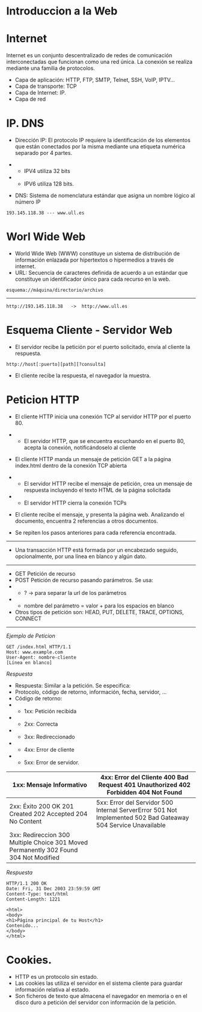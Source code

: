 # Introduccion a la Web

# Internet

Internet es un conjunto descentralizado de redes de comunicación interconectadas que funcionan como una red única. La conexión se realiza mediante una familia de protocolos.

* Capa de aplicación: HTTP, FTP, SMTP, Telnet, SSH, VoIP, IPTV...
* Capa de transporte: TCP
* Capa de Internet: IP.
* Capa de red

# IP. DNS

* Dirección IP: El protocolo IP requiere la identificación de los elementos que están conectados por la misma mediante una etiqueta numérica separado por 4 partes.
* * IPV4 utiliza 32 bits
* * IPV6 utiliza 128 bits.

* DNS: Sistema de nomenclatura estándar que asigna un nombre lógico al número IP
```
193.145.118.38 --- www.ull.es
``` 
# Worl Wide Web

* World Wide Web (WWW) constituye un sistema de distribución de información enlazada por hipertextos o hipermedios a través de internet.
* URL: Secuencia de caracteres definida de acuerdo a un estándar que constituye un identificador único para cada recurso en la web.

```
esquema://máquina/directorio/archivo
```
*********************************************
```
http://193.145.118.38   ->  http://www.ull.es
```

# Esquema Cliente - Servidor Web

* El servidor recibe la petición por el puerto solicitado, envía al cliente la respuesta.
```
http://host[:puerto][path][?consulta]
```
* El cliente recibe la respuesta, el navegador la muestra.

# Peticion HTTP

* El cliente HTTP inicia una conexión TCP al servidor HTTP por el puerto 80.

* * El servidor HTTP, que se encuentra escuchando en el puerto 80, acepta la conexión, notificándoselo al cliente

* El cliente HTTP manda un mensaje de petición GET a la página index.html dentro de la conexión TCP abierta

* * El servidor HTTP recibe el mensaje de petición, crea un mensaje de respuesta incluyendo el texto HTML de la página solicitada
* * El servidor HTTP cierra la conexión TCPs

* El cliente recibe el mensaje, y presenta la página web. Analizando el documento, encuentra 2 referencias a otros documentos.
* Se repiten los pasos anteriores para cada referencia encontrada.
*****************************************************************************
* Una transacción HTTP está formada por un encabezado seguido, opcionalmente, por una línea en blanco y algún dato.
*****************************************************************************
* GET Petición de recurso
* POST Petición de recurso pasando parámetros. Se usa:
* * ? -> para separar la url de los parámetros
* * nombre del parámetro = valor + para los espacios en blanco
* Otros tipos de petición son: HEAD, PUT, DELETE, TRACE, OPTIONS, CONNECT

*****************************************************************************

*Ejemplo de Peticion*
```
GET /index.html HTTP/1.1
Host: www.example.com
User-Agent: nombre-cliente
[Línea en blanco]
```

*Respuesta*
* Respuesta: Similar a la petición. Se especifica:
* Protocolo, código de retorno, información, fecha, servidor, ...
* Código de retorno:
* * 1xx: Petición recibida
* * 2xx: Correcta
* * 3xx: Redireccionado
* * 4xx: Error de cliente
* * 5xx: Error de servidor.

| 1xx: Mensaje Informativo                                                                                  | 4xx: Error del Cliente      400 Bad Request      401 Unauthorized      402 Forbidden      404 Not Found                           |
|-----------------------------------------------------------------------------------------------------------|-----------------------------------------------------------------------------------------------------------------------------------|
| 2xx: Éxito      200 OK      201 Created      202 Accepted      204 No Content                             | 5xx: Error del Servidor      500 Internal ServerError      501 Not Implemented      502 Bad Gateaway      504 Service Unavailable |
| 3xx: Redireccion      300 Multiple Choice      301 Moved Permanently      302 Found      304 Not Modified |                                                                                                                                   |

*Respuesta*

```
HTTP/1.1 200 OK
Date: Fri, 31 Dec 2003 23:59:59 GMT
Content-Type: text/html
Content-Length: 1221
``` 
```
<html>
<body>
<h1>Página principal de tu Host</h1>
Contenido...
</body>
</html>
```

# Cookies.

* HTTP es un protocolo sin estado.
* Las cookies las utiliza el servidor en el sistema cliente para guardar información relativa al estado.
* Son ficheros de texto que almacena el navegador en memoria o en el disco duro a petición del servidor con información de la petición.
